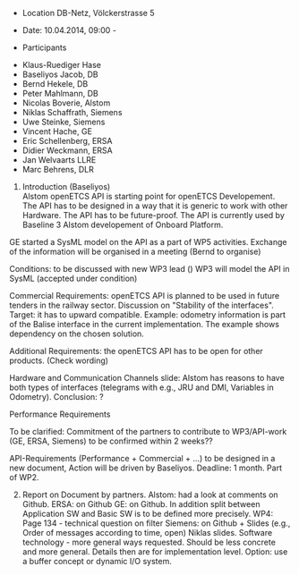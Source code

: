 * Location DB-Netz, Völckerstrasse 5
* Date: 10.04.2014, 09:00 - 

* Participants 
 - Klaus-Ruediger Hase
 - Baseliyos Jacob, DB
 - Bernd Hekele, DB
 - Peter Mahlmann, DB
 - Nicolas Boverie, Alstom
 - Niklas Schaffrath, Siemens
 - Uwe Steinke, Siemens
 - Vincent Hache, GE
 - Eric Schellenberg, ERSA
 - Didier Weckmann, ERSA
 - Jan Welvaarts LLRE
 - Marc Behrens, DLR
 
1. Introduction (Baseliyos)  
Alstom openETCS API is starting point for openETCS Developement.
The API has to be designed in a way that it is generic to work with other Hardware. 
The API has to be future-proof.
The API is currently used by Baseline 3 Alstom developement of Onboard Platform.
 
GE started a SysML model on the API as a part of WP5 activities. Exchange of the information will be organised in a meeting (Bernd to organise)

Conditions: to be discussed with new WP3 lead ()
 WP3 will model the API in SysML (accepted under condition)

Commercial Requirements: openETCS API is planned to be used in future tenders in the railway sector.
Discussion on "Stability of the interfaces".
Target: it has to upward compatible.
Example: odometry information is part of the Balise interface in the current implementation. The example shows dependency on the chosen solution. 

Additional Requirements: the openETCS API has to be open for other products. (Check wording)

Hardware and Communication Channels slide:
Alstom has reasons to have both types of interfaces (telegrams with e.g., JRU and DMI, Variables in Odometry).
Conclusion: ?

Performance Requirements

To be clarified: Commitment of the partners to contribute to WP3/API-work (GE, ERSA, Siemens) to be confirmed within 2 weeks??

API-Requirements (Performance + Commercial + ...) to be designed in a new document, Action will be driven by Baseliyos.
Deadline: 1 month. Part of WP2. 

2. Report on Document by partners.
Alstom: had a look at comments on Github.
ERSA: on Github
GE: on Github. In addition split between Application SW and Basic SW  is to be defined more precisely. 
WP4: Page 134 - technical question on filter
Siemens: on Github + Slides (e.g., Order of messages according to time, open)
Niklas slides. Software technology - more general ways requested. Should be less concrete and more general. Details then are for implementation level. Option: use a buffer concept or dynamic I/O system.


